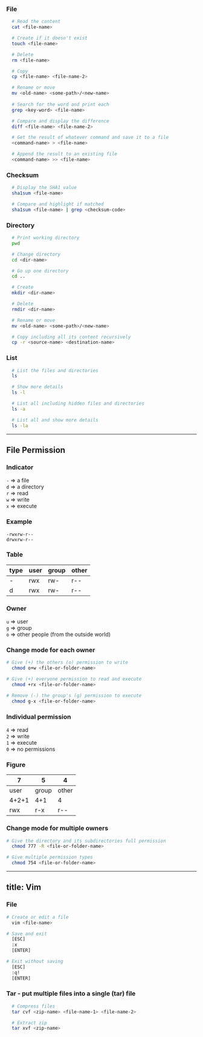 ### File

```bash
  # Read the content
  cat <file-name>

  # Create if it doesn't exist
  touch <file-name>

  # Delete
  rm <file-name>

  # Copy
  cp <file-name> <file-name-2>

  # Rename or move
  mv <old-name> <some-path>/<new-name>
  
  # Search for the word and print each
  grep <key-word> <file-name>

  # Compare and display the difference
  diff <file-name> <file-name-2>

  # Get the result of whatever command and save it to a file
  <command-name> > <file-name>

  # Append the result to an existing file
  <command-name> >> <file-name>
```

### Checksum

```bash
  # Display the SHA1 value
  sha1sum <file-name>

  # Compare and highlight if matched
  sha1sum <file-name> | grep <checksum-code>
```

### Directory

```bash
  # Print working directory
  pwd

  # Change directory
  cd <dir-name>

  # Go up one directory
  cd ..

  # Create
  mkdir <dir-name>

  # Delete
  rmdir <dir-name>

  # Rename or move
  mv <old-name> <some-path>/<new-name>

  # Copy including all its content recursively
  cp -r <source-name> <destination-name>
```

### List

```bash
  # List the files and directories
  ls

  # Show more details
  ls -l

  # List all including hidden files and directories
  ls -a

  # List all and show more details
  ls -la
```

---
File Permission
---

### Indicator

`-` => a file<br>
`d` => a directory<br>
`r` => read<br>
`w` => write<br>
`x` => execute<br>

### Example

`-rwxrw-r--`<br>
`drwxrw-r--`

### Table

type | user | group | other
-- | -- | -- | --
\- | rwx | rw- | r--
d | rwx | rw- | r--

### Owner

`u` => user<br>
`g` => group<br>
`o` => other people (from the outside world)<br>

### Change mode for each owner

```bash
# Give (+) the others (o) permission to write
  chmod o+w <file-or-folder-name>

# Give (+) everyone permission to read and execute
  chmod +rx <file-or-folder-name>

# Remove (-) the group's (g) permission to execute
  chmod g-x <file-or-folder-name>
```

### Individual permission

`4` => read<br>
`2` => write<br>
`1` => execute<br>
`0` => no permissions<br>

### Figure

7 | 5 | 4
-- | -- | --
user | group | other
4+2+1 | 4+1 | 4
rwx | r-x | r--

### Change mode for multiple owners

```bash
# Give the directory and its subdirectories full permission
  chmod 777 -R <file-or-folder-name>

# Give multiple permission types
  chmod 754 <file-or-folder-name>
```

--- 
title: Vim
---

### File

```bash
# Create or edit a file
  vim <file-name>

# Save and exit
  [ESC]
  :x
  [ENTER]

# Exit without saving
  [ESC]
  :q!
  [ENTER]
```

### Tar - put multiple files into a single (tar) file

```bash
  # Compress files
  tar cvf <zip-name> <file-name-1> <file-name-2>

  # Extract zip
  tar xvf <zip-name>
```





